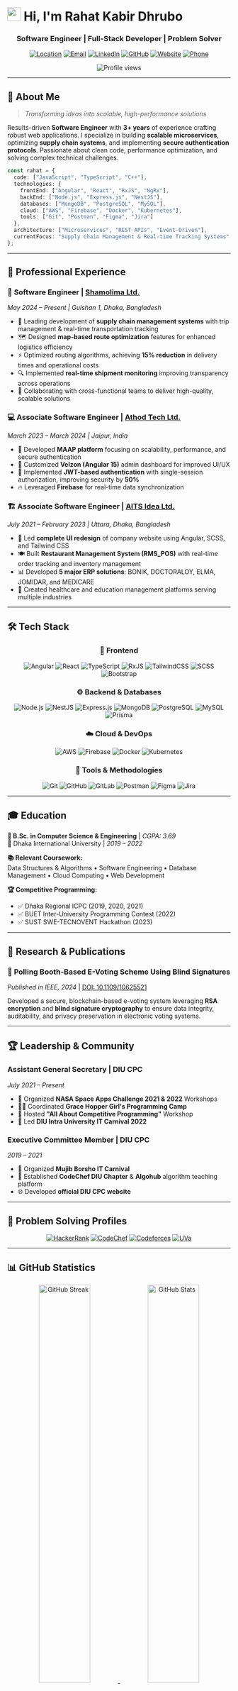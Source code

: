 # <img src="https://media.giphy.com/media/hvRJCLFzcasrR4ia7z/giphy.gif" width="30px" height="30px"> Hi, I'm Rahat Kabir Dhrubo

<div align="center">
  
### Software Engineer | Full-Stack Developer | Problem Solver

[![Location](https://img.shields.io/badge/📍_Location-Dhaka,_Bangladesh-blue?style=for-the-badge)](https://www.google.com/maps/place/Dhaka)
[![Email](https://img.shields.io/badge/Email-rahatkabir20%40gmail.com-red?style=for-the-badge&logo=gmail&logoColor=white)](mailto:rahatkabir20@gmail.com)
[![LinkedIn](https://img.shields.io/badge/LinkedIn-rahat664-0077B5?style=for-the-badge&logo=linkedin&logoColor=white)](https://www.linkedin.com/in/rahat664/)
[![GitHub](https://img.shields.io/badge/GitHub-rahat664-181717?style=for-the-badge&logo=github&logoColor=white)](https://github.com/rahat664)
[![Website](https://img.shields.io/badge/🌐_Portfolio-madebyrahat.com-00C7B7?style=for-the-badge)](https://madebyrahat.com)
[![Phone](https://img.shields.io/badge/📞_Phone-+880--1754--957665-25D366?style=for-the-badge)](tel:+8801754957665)

<img src="https://komarev.com/ghpvc/?username=Rahat664&label=Profile%20views&color=0e75b6&style=flat" alt="Profile views" />

</div>

---

## 🚀 About Me

> *Transforming ideas into scalable, high-performance solutions*

Results-driven **Software Engineer** with **3+ years** of experience crafting robust web applications. I specialize in building **scalable microservices**, optimizing **supply chain systems**, and implementing **secure authentication protocols**. Passionate about clean code, performance optimization, and solving complex technical challenges.

```typescript
const rahat = {
  code: ["JavaScript", "TypeScript", "C++"],
  technologies: {
    frontEnd: ["Angular", "React", "RxJS", "NgRx"],
    backEnd: ["Node.js", "Express.js", "NestJS"],
    databases: ["MongoDB", "PostgreSQL", "MySQL"],
    cloud: ["AWS", "Firebase", "Docker", "Kubernetes"],
    tools: ["Git", "Postman", "Figma", "Jira"]
  },
  architecture: ["Microservices", "REST APIs", "Event-Driven"],
  currentFocus: "Supply Chain Management & Real-time Tracking Systems"
};
```

---

## 💼 Professional Experience

### 🏢 **Software Engineer** | [Shamolima Ltd.](https://www.shamolima.com/)
*May 2024 – Present | Gulshan 1, Dhaka, Bangladesh*

- 🚚 Leading development of **supply chain management systems** with trip management & real-time transportation tracking
- 🗺️ Designed **map-based route optimization** features for enhanced logistics efficiency
- ⚡ Optimized routing algorithms, achieving **15% reduction** in delivery times and operational costs
- 🔍 Implemented **real-time shipment monitoring** improving transparency across operations
- 🤝 Collaborating with cross-functional teams to deliver high-quality, scalable solutions

### 💻 **Associate Software Engineer** | [Athod Tech Ltd.](https://athodtech.com/)
*March 2023 – March 2024 | Jaipur, India*

- 🎯 Developed **MAAP platform** focusing on scalability, performance, and secure authentication
- 🎨 Customized **Velzon (Angular 15)** admin dashboard for improved UI/UX
- 🔐 Implemented **JWT-based authentication** with single-session authorization, improving security by **50%**
- 🔥 Leveraged **Firebase** for real-time data synchronization

### 🏗️ **Associate Software Engineer** | [AITS Idea Ltd.](https://www.aitsidea.com/)
*July 2021 – February 2023 | Uttara, Dhaka, Bangladesh*

- 🎨 Led **complete UI redesign** of company website using Angular, SCSS, and Tailwind CSS
- 🍽️ Built **Restaurant Management System (RMS_POS)** with real-time order tracking and inventory management
- 📊 Developed **5 major ERP solutions**: BONIK, DOCTORALOY, ELMA, JOMIDAR, and MEDICARE
- 🏥 Created healthcare and education management platforms serving multiple industries

---

## 🛠️ Tech Stack

<div align="center">

### 🎨 Frontend
![Angular](https://img.shields.io/badge/Angular-DD0031?style=for-the-badge&logo=angular&logoColor=white)
![React](https://img.shields.io/badge/React-20232A?style=for-the-badge&logo=react&logoColor=61DAFB)
![TypeScript](https://img.shields.io/badge/TypeScript-007ACC?style=for-the-badge&logo=typescript&logoColor=white)
![RxJS](https://img.shields.io/badge/RxJS-B7178C?style=for-the-badge&logo=reactivex&logoColor=white)
![TailwindCSS](https://img.shields.io/badge/Tailwind_CSS-38B2AC?style=for-the-badge&logo=tailwind-css&logoColor=white)
![SCSS](https://img.shields.io/badge/SCSS-CC6699?style=for-the-badge&logo=sass&logoColor=white)
![Bootstrap](https://img.shields.io/badge/Bootstrap-563D7C?style=for-the-badge&logo=bootstrap&logoColor=white)

### ⚙️ Backend & Databases
![Node.js](https://img.shields.io/badge/Node.js-339933?style=for-the-badge&logo=nodedotjs&logoColor=white)
![NestJS](https://img.shields.io/badge/NestJS-E0234E?style=for-the-badge&logo=nestjs&logoColor=white)
![Express.js](https://img.shields.io/badge/Express.js-000000?style=for-the-badge&logo=express&logoColor=white)
![MongoDB](https://img.shields.io/badge/MongoDB-4EA94B?style=for-the-badge&logo=mongodb&logoColor=white)
![PostgreSQL](https://img.shields.io/badge/PostgreSQL-316192?style=for-the-badge&logo=postgresql&logoColor=white)
![MySQL](https://img.shields.io/badge/MySQL-005C84?style=for-the-badge&logo=mysql&logoColor=white)
![Prisma](https://img.shields.io/badge/Prisma-3982CE?style=for-the-badge&logo=Prisma&logoColor=white)

### ☁️ Cloud & DevOps
![AWS](https://img.shields.io/badge/AWS-232F3E?style=for-the-badge&logo=amazon-aws&logoColor=white)
![Firebase](https://img.shields.io/badge/Firebase-039BE5?style=for-the-badge&logo=Firebase&logoColor=white)
![Docker](https://img.shields.io/badge/Docker-2496ED?style=for-the-badge&logo=docker&logoColor=white)
![Kubernetes](https://img.shields.io/badge/Kubernetes-326CE5?style=for-the-badge&logo=kubernetes&logoColor=white)

### 🔧 Tools & Methodologies
![Git](https://img.shields.io/badge/Git-F05032?style=for-the-badge&logo=git&logoColor=white)
![GitHub](https://img.shields.io/badge/GitHub-100000?style=for-the-badge&logo=github&logoColor=white)
![GitLab](https://img.shields.io/badge/GitLab-330F63?style=for-the-badge&logo=gitlab&logoColor=white)
![Postman](https://img.shields.io/badge/Postman-FF6C37?style=for-the-badge&logo=postman&logoColor=white)
![Figma](https://img.shields.io/badge/Figma-F24E1E?style=for-the-badge&logo=figma&logoColor=white)
![Jira](https://img.shields.io/badge/Jira-0052CC?style=for-the-badge&logo=Jira&logoColor=white)

</div>

---

## 🎓 Education

**🎯 B.Sc. in Computer Science & Engineering** | *CGPA: 3.69*  
📍 Dhaka International University | *2019 – 2022*

**📚 Relevant Coursework:**  
Data Structures & Algorithms • Software Engineering • Database Management • Cloud Computing • Web Development

**🏆 Competitive Programming:**
- ✅ Dhaka Regional ICPC (2019, 2020, 2021)
- ✅ BUET Inter-University Programming Contest (2022)
- ✅ SUST SWE-TECNOVENT Hackathon (2023)

---

## 📄 Research & Publications

### 🔐 **Polling Booth-Based E-Voting Scheme Using Blind Signatures**
*Published in IEEE, 2024* | [DOI: 10.1109/10625521](https://ieeexplore.ieee.org/document/10625521)

Developed a secure, blockchain-based e-voting system leveraging **RSA encryption** and **blind signature cryptography** to ensure data integrity, auditability, and privacy preservation in electronic voting systems.

---

## 🏆 Leadership & Community

### **Assistant General Secretary** | DIU CPC
*July 2021 – Present*

- 🚀 Organized **NASA Space Apps Challenge 2021 & 2022** Workshops
- 👩‍💻 Coordinated **Grace Hopper Girl's Programming Camp**
- 📢 Hosted **"All About Competitive Programming"** Workshop
- 🎪 Led **DIU Intra University IT Carnival 2022**

### **Executive Committee Member** | DIU CPC
*2019 – 2021*

- 🎯 Organized **Mujib Borsho IT Carnival**
- 🍳 Established **CodeChef DIU Chapter** & **Algohub** algorithm teaching platform
- 🌐 Developed **official DIU CPC website**

---

## 💪 Problem Solving Profiles

<div align="center">

[![HackerRank](https://img.shields.io/badge/-HackerRank-2EC866?style=for-the-badge&logo=HackerRank&logoColor=white)](https://www.hackerrank.com/rahatkabir20?hr_r=1)
[![CodeChef](https://img.shields.io/badge/-CodeChef-5B4638?style=for-the-badge&logo=CodeChef&logoColor=white)](https://www.codechef.com/users/rahat664)
[![Codeforces](https://img.shields.io/badge/-Codeforces-1F8ACB?style=for-the-badge&logo=Codeforces&logoColor=white)](https://codeforces.com/profile/rahatkabir20)
[![UVa](https://img.shields.io/badge/-UVa%20Online%20Judge-000000?style=for-the-badge)](https://onlinejudge.org/index.php?option=com_comprofiler&Itemid=3)

</div>

---

## 📊 GitHub Statistics

<div align="center">

<a href="https://git.io/streak-stats">
  <img width="48%" src="https://github-readme-streak-stats-ten-gamma.vercel.app?user=rahat664&theme=tokyonight&hide_border=true" alt="GitHub Streak" />
</a>
<a href="https://github.com/rahat664">
  <img width="48%" src="https://github-readme-stats.vercel.app/api?username=rahat664&show_icons=true&theme=tokyonight&hide_border=true&count_private=true" alt="GitHub Stats" />
</a>

<a href="https://github.com/rahat664">
  <img width="48%" src="https://github-readme-stats.vercel.app/api/top-langs?username=rahat664&show_icons=true&locale=en&layout=compact&theme=tokyonight&hide_border=true" alt="Top Languages" />
</a>
<a href="https://github.com/rahat664">
  <img width="48%" src="https://github-stats-alpha.vercel.app/api/?username=Rahat664&tc=44cc11&ic=fff&bc=0000" alt="Activity Stats" />
</a>

</div>

### 📈 Contribution Activity

<div align="center">
  
<img src="https://github-readme-activity-graph.vercel.app/graph?username=rahat664&theme=tokyo-night&hide_border=true&area=true" width="100%" alt="Contribution Graph" />

</div>

---

## 🏅 Achievements

<div align="center">

[![Trophy](https://github-profile-trophy.vercel.app/?username=rahat664&theme=tokyonight&no-frame=true&row=1&column=7)](https://github.com/rahat664)

</div>

---

## 🌐 Connect With Me

<div align="center">

[![LinkedIn](https://img.shields.io/badge/LinkedIn-0077B5?style=for-the-badge&logo=linkedin&logoColor=white)](https://www.linkedin.com/in/rahat664/)
[![Twitter](https://img.shields.io/badge/Twitter-1DA1F2?style=for-the-badge&logo=twitter&logoColor=white)](https://twitter.com/rahatoni354)
[![Facebook](https://img.shields.io/badge/Facebook-1877F2?style=for-the-badge&logo=facebook&logoColor=white)](https://www.facebook.com/rahat6452)
[![Instagram](https://img.shields.io/badge/Instagram-E4405F?style=for-the-badge&logo=instagram&logoColor=white)](https://www.instagram.com/rahat952/)
[![Stack Overflow](https://img.shields.io/badge/Stack_Overflow-FE7A16?style=for-the-badge&logo=stack-overflow&logoColor=white)](https://stackoverflow.com/users/16548750/rahat-kabir)
[![Portfolio](https://img.shields.io/badge/Portfolio-255E63?style=for-the-badge&logo=About.me&logoColor=white)](https://madebyrahat.com)

</div>

---

## 🌍 Languages

🇧🇩 **Bengali** – Native  
🇬🇧 **English** – Professional Working Proficiency

---

<div align="center">

### 💡 *"Code is like humor. When you have to explain it, it's bad."* – Cory House

**⭐ From [rahat664](https://github.com/rahat664) | Let's build something amazing together! 🚀**

</div>
